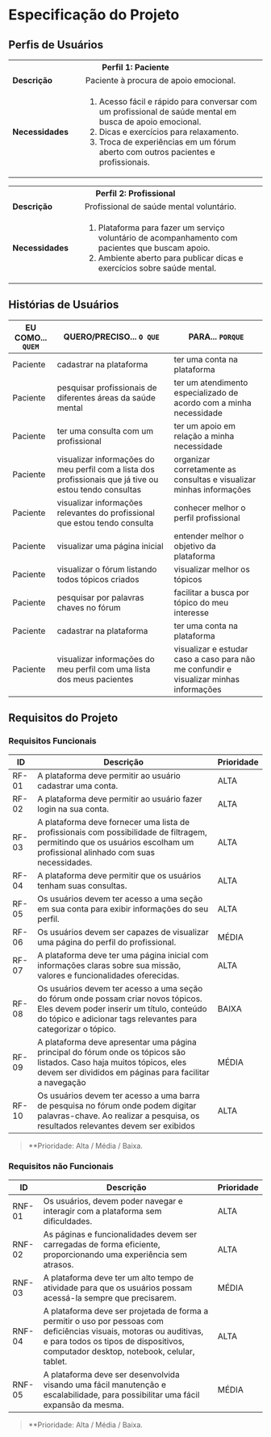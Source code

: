 # Especificação do Projeto

## Perfis de Usuários

<table>
	<tbody>
		<tr align=center>
			<th colspan="2">Perfil 1: Paciente</th>
		</tr>
		<tr>
			<td width="150px"><b>Descrição</b></td>
			<td width="600px">Paciente à procura de apoio emocional.</td>
		</tr>
		<tr>
			<td><b>Necessidades</b></td>
			<td>
				<ol>
					<li>Acesso fácil e rápido para conversar com um profissional de saúde mental em busca de apoio emocional.</li>
					<li>Dicas e exercícios para relaxamento.</li>
					<li>Troca de experiências em um fórum aberto com outros pacientes e profissionais.</li>
				<ol>
			</td>
		</tr>
	</tbody>
</table>

<table>
	<tbody>
		<tr align=center>
			<th colspan="2">Perfil 2: Profissional</th>
		</tr>
		<tr>
			<td width="150px"><b>Descrição</b></td>
			<td width="600px">Profissional de saúde mental voluntário.</td>
		</tr>
		<tr>
			<td><b>Necessidades</b></td>
			<td>
				<ol>
					<li>Plataforma para fazer um serviço voluntário de acompanhamento com pacientes que buscam apoio.</li>
					<li>Ambiente aberto para publicar dicas e exercícios sobre saúde mental.</li>
				<ol>
			</td>
		</tr>
	</tbody>
</table>


## Histórias de Usuários

| EU COMO... `QUEM` | QUERO/PRECISO... `O QUE` | PARA... `PORQUE` |
| --- |--- | --- |               
| Paciente | cadastrar na plataforma | ter uma conta na plataforma |
| Paciente | pesquisar profissionais de diferentes áreas da saúde mental | ter um atendimento especializado de acordo com a minha necessidade |
| Paciente | ter uma consulta com um profissional | ter um apoio em relação a minha necessidade |
| Paciente | visualizar informações do meu perfil com a lista dos profissionais que já tive ou estou tendo consultas | organizar corretamente as consultas e visualizar minhas informações |
| Paciente | visualizar informações relevantes do profissional que estou tendo consulta | conhecer melhor o perfil profissional |
| Paciente | visualizar uma página inicial | entender melhor o objetivo da plataforma |
| Paciente | visualizar o fórum listando todos tópicos criados |visualizar melhor os tópicos |
| Paciente | pesquisar por palavras chaves no fórum | facilitar a busca por tópico do meu interesse |
| Paciente | cadastrar na plataforma | ter uma conta na plataforma |
| Paciente | visualizar informações do meu perfil com uma lista dos meus pacientes | visualizar e estudar caso a caso para não me confundir e visualizar minhas informações |


## Requisitos do Projeto

### Requisitos Funcionais

| ID | Descrição | Prioridade |
| --- | --- | --- |
| RF-01 | A plataforma deve permitir ao usuário cadastrar uma conta. | ALTA | 
| RF-02 | A plataforma deve permitir ao usuário fazer login na sua conta.  | ALTA |
| RF-03 |  A plataforma deve fornecer uma lista de profissionais com possibilidade de filtragem, permitindo que os usuários escolham um profissional alinhado com suas necessidades. | ALTA  |
| RF-04 | A plataforma deve permitir que os usuários tenham suas consultas. | ALTA |
| RF-05 | Os usuários devem ter acesso a uma seção em sua conta para exibir informações do seu perfil. | ALTA  |
| RF-06 | Os usuários devem ser capazes de visualizar uma página do perfil do profissional. | MÉDIA |
| RF-07 | A plataforma deve ter uma página inicial com informações claras sobre sua missão, valores e funcionalidades oferecidas. | ALTA |
| RF-08 | Os usuários devem ter acesso a uma seção do fórum onde possam criar novos tópicos. Eles devem poder inserir um título, conteúdo do tópico e adicionar tags relevantes para categorizar o tópico. | BAIXA |
| RF-09 | A plataforma deve apresentar uma página principal do fórum onde os tópicos são listados. Caso haja muitos tópicos, eles devem ser divididos em páginas para facilitar a navegação | MÉDIA |
| RF-10 | Os usuários devem ter acesso a uma barra de pesquisa no fórum onde podem digitar palavras-chave. Ao realizar a pesquisa, os resultados relevantes devem ser exibidos | ALTA |

> **Prioridade: Alta / Média / Baixa. 

### Requisitos não Funcionais

| ID | Descrição | Prioridade |
| --- | --- | --- |
| RNF-01 | Os usuários, devem poder navegar e interagir com a plataforma sem dificuldades. | ALTA | 
| RNF-02 | As páginas e funcionalidades devem ser carregadas de forma eficiente, proporcionando uma experiência sem atrasos. | ALTA | 
| RNF-03 | A plataforma deve ter um alto tempo de atividade para que os usuários possam acessá-la sempre que precisarem. | MÉDIA | 
| RNF-04 | A plataforma deve ser projetada de forma a permitir o uso por pessoas com deficiências visuais, motoras ou auditivas, e para todos os tipos de dispositivos, computador desktop, notebook, celular, tablet. | ALTA| 
| RNF-05 | A plataforma deve ser desenvolvida visando uma fácil manutenção e escalabilidade, para possibilitar uma fácil expansão da mesma. | MÉDIA | 

> **Prioridade: Alta / Média / Baixa. 
